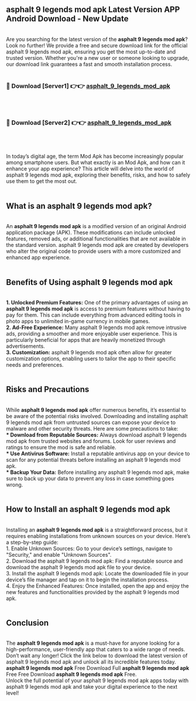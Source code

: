 ## asphalt 9 legends mod apk Latest Version APP Android Download - New Update
<br>
Are you searching for the latest version of the <strong>asphalt 9 legends mod apk</strong>? Look no further! We provide a free and secure download link for the official asphalt 9 legends mod apk, ensuring you get the most up-to-date and trusted version. Whether you're a new user or someone looking to upgrade, our download link guarantees a fast and smooth installation process.
<br>
<br>
<h3>🔴 Download [Server1] 👉👉 <a href="https://modyolo.store/asphalt+9+legends+mod+apk">asphalt_9_legends_mod_apk</a></h3><br>
<br>
<h3>🔴 Download [Server2] 👉👉 <a href="https://modyolo.store/asphalt+9+legends+mod+apk">asphalt_9_legends_mod_apk</a></h3><br>
<br>
<br>
In today’s digital age, the term Mod Apk has become increasingly popular among smartphone users. But what exactly is an Mod Apk, and how can it enhance your app experience? This article will delve into the world of asphalt 9 legends mod apk, exploring their benefits, risks, and how to safely use them to get the most out.
<br>
<br>
<h2>What is an asphalt 9 legends mod apk?</h2>
<br>
An <strong>asphalt 9 legends mod apk</strong> is a modified version of an original Android application package (APK). These modifications can include unlocked features, removed ads, or additional functionalities that are not available in the standard version. asphalt 9 legends mod apk are created by developers who alter the original code to provide users with a more customized and enhanced app experience.
<br>
<br>
<h2>Benefits of Using asphalt 9 legends mod apk</h2>
<br>
<strong> 1. Unlocked Premium Features:</strong> One of the primary advantages of using an <strong>asphalt 9 legends mod apk</strong> is access to premium features without having to pay for them. This can include everything from advanced editing tools in photo apps to unlimited in-game currency in mobile games.
<br>
<strong> 2. Ad-Free Experience:</strong> Many asphalt 9 legends mod apk remove intrusive ads, providing a smoother and more enjoyable user experience. This is particularly beneficial for apps that are heavily monetized through advertisements.
<br>
<strong> 3. Customization:</strong> asphalt 9 legends mod apk often allow for greater customization options, enabling users to tailor the app to their specific needs and preferences.
<br>
<br>
<h2>Risks and Precautions</h2>
<br>
While <strong>asphalt 9 legends mod apk</strong> offer numerous benefits, it’s essential to be aware of the potential risks involved. Downloading and installing asphalt 9 legends mod apk from untrusted sources can expose your device to malware and other security threats. Here are some precautions to take:
<br>
<strong> * Download from Reputable Sources:</strong> Always download asphalt 9 legends mod apk from trusted websites and forums. Look for user reviews and ratings to ensure the mod is safe and reliable.
<br>
<strong> * Use Antivirus Software:</strong> Install a reputable antivirus app on your device to scan for any potential threats before installing an asphalt 9 legends mod apk.
<br>
<strong> * Backup Your Data:</strong> Before installing any asphalt 9 legends mod apk, make sure to back up your data to prevent any loss in case something goes wrong.
<br>
<br>
<h2>How to Install an asphalt 9 legends mod apk</h2>
<br>
Installing an <strong>asphalt 9 legends mod apk</strong> is a straightforward process, but it requires enabling installations from unknown sources on your device. Here’s a step-by-step guide:
<br>
 1. Enable Unknown Sources: Go to your device’s settings, navigate to "Security," and enable "Unknown Sources".
<br>
 2. Download the asphalt 9 legends mod apk: Find a reputable source and download the asphalt 9 legends mod apk file to your device.
<br>
 3. Install the asphalt 9 legends mod apk: Locate the downloaded file in your device’s file manager and tap on it to begin the installation process.
<br>
 4. Enjoy the Enhanced Features: Once installed, open the app and enjoy the new features and functionalities provided by the asphalt 9 legends mod apk.
<br>
<br>
<h2><strong>Conclusion</strong></h2>
<br>
The <strong>asphalt 9 legends mod apk</strong> is a must-have for anyone looking for a high-performance, user-friendly app that caters to a wide range of needs. Don’t wait any longer! Click the link below to download the latest version of asphalt 9 legends mod apk and unlock all its incredible features today.
<br>
<strong>asphalt 9 legends mod apk</strong> Free Download Full <strong>asphalt 9 legends mod apk</strong> Free Free Download <strong>asphalt 9 legends mod apk</strong> Free.
<br>
Unlock the full potential of your asphalt 9 legends mod apk apps today with asphalt 9 legends mod apk and take your digital experience to the next level!